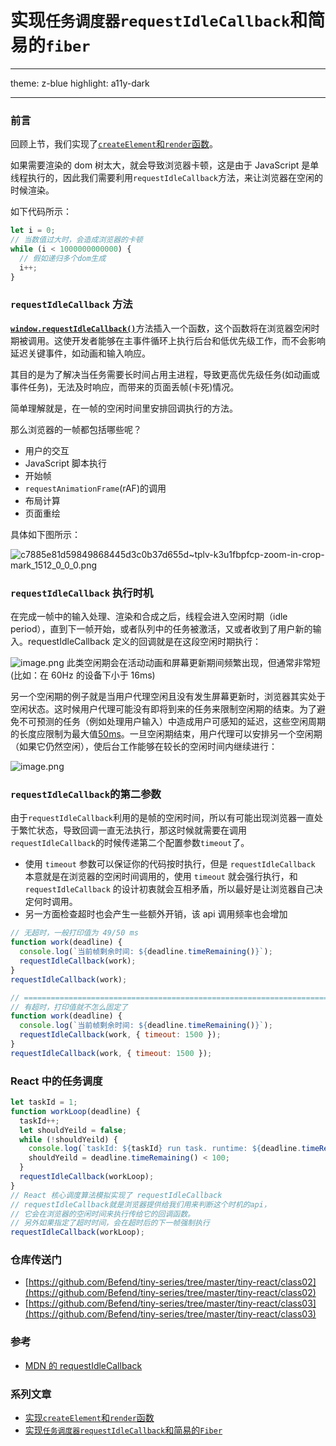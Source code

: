 # 实现`任务调度器requestIdleCallback`和简易的`fiber`

---

theme: z-blue
highlight: a11y-dark

---

### 前言

回顾上节，我们实现了[`createElement`和`render`函数](https://juejin.cn/post/7326093660705128460)。

如果需要渲染的 dom 树太大，就会导致浏览器卡顿，这是由于 JavaScript 是单线程执行的，因此我们需要利用`requestIdleCallback`方法，来让浏览器在空闲的时候渲染。

如下代码所示：

```js
let i = 0;
// 当数值过大时，会造成浏览器的卡顿
while (i < 1000000000000) {
  // 假如递归多个dom生成
  i++;
}
```

### `requestIdleCallback` 方法

[**`window.requestIdleCallback()`**](https://developer.mozilla.org/zh-CN/docs/Web/API/Window/requestIdleCallback)方法插入一个函数，这个函数将在浏览器空闲时期被调用。这使开发者能够在主事件循环上执行后台和低优先级工作，而不会影响延迟关键事件，如动画和输入响应。

其目的是为了解决当任务需要长时间占用主进程，导致更高优先级任务(如动画或事件任务)，无法及时响应，而带来的页面丢帧(卡死)情况。

简单理解就是，在一帧的空闲时间里安排回调执行的方法。

那么浏览器的一帧都包括哪些呢？

- 用户的交互
- JavaScript 脚本执行
- 开始帧
- `requestAnimationFrame`(rAF)的调用
- 布局计算
- 页面重绘

具体如下图所示：

![c7885e81d59849868445d3c0b37d655d~tplv-k3u1fbpfcp-zoom-in-crop-mark_1512_0_0_0.png](https://p1-juejin.byteimg.com/tos-cn-i-k3u1fbpfcp/d4157d62272d448985534f4072e07133~tplv-k3u1fbpfcp-jj-mark:0:0:0:0:q75.image#?w=1512&h=492&s=252446&e=png&b=faf0eb)

### `requestIdleCallback` 执行时机

在完成一帧中的输入处理、渲染和合成之后，线程会进入空闲时期（idle period），直到下一帧开始，或者队列中的任务被激活，又或者收到了用户新的输入。requestIdleCallback 定义的回调就是在这段空闲时期执行：

![image.png](https://p9-juejin.byteimg.com/tos-cn-i-k3u1fbpfcp/16670e20845843369f611cfd6207d14a~tplv-k3u1fbpfcp-jj-mark:0:0:0:0:q75.image#?w=737&h=139&s=19307&e=png&a=1&b=cde0f1)
此类空闲期会在活动动画和屏幕更新期间频繁出现，但通常非常短(比如：在 60Hz 的设备下小于 16ms)

另一个空闲期的例子就是当用户代理空闲且没有发生屏幕更新时，浏览器其实处于空闲状态。这时候用户代理可能没有即将到来的任务来限制空闲期的结束。为了避免不可预测的任务（例如处理用户输入）中造成用户可感知的延迟，这些空闲周期的长度应限制为最大值[50ms](https://www.w3.org/TR/requestidlecallback/#why50)。一旦空闲期结束，用户代理可以安排另一个空闲期（如果它仍然空闲），使后台工作能够在较长的空闲时间内继续进行：

![image.png](https://p3-juejin.byteimg.com/tos-cn-i-k3u1fbpfcp/dcea367449f147d0bae3957575ff6f38~tplv-k3u1fbpfcp-jj-mark:0:0:0:0:q75.image#?w=670&h=173&s=19545&e=png&a=1&b=fff1cc)

### `requestIdleCallback`的第二参数

由于`requestIdleCallback`利用的是帧的空闲时间，所以有可能出现浏览器一直处于繁忙状态，导致回调一直无法执行，那这时候就需要在调用`requestIdleCallback`的时候传递第二个配置参数`timeout`了。

- 使用 `timeout` 参数可以保证你的代码按时执行，但是 `requestIdleCallback` 本意就是在浏览器的空闲时间调用的，使用 `timeout` 就会强行执行，和 `requestIdleCallback` 的设计初衷就会互相矛盾，所以最好是让浏览器自己决定何时调用。
- 另一方面检查超时也会产生一些额外开销，该 api 调用频率也会增加

```js
// 无超时，一般打印值为 49/50 ms
function work(deadline) {
  console.log(`当前帧剩余时间: ${deadline.timeRemaining()}`);
  requestIdleCallback(work);
}
requestIdleCallback(work);

// =====================================================================
// 有超时，打印值就不怎么固定了
function work(deadline) {
  console.log(`当前帧剩余时间: ${deadline.timeRemaining()}`);
  requestIdleCallback(work, { timeout: 1500 });
}
requestIdleCallback(work, { timeout: 1500 });
```

### React 中的任务调度

```js
let taskId = 1;
function workLoop(deadline) {
  taskId++;
  let shouldYeild = false;
  while (!shouldYeild) {
    console.log(`taskId: ${taskId} run task. runtime: ${deadline.timeRemaining()}`);
    shouldYeild = deadline.timeRemaining() < 100;
  }
  requestIdleCallback(workLoop);
}
// React 核心调度算法模拟实现了 requestIdleCallback
// requestIdleCallback就是浏览器提供给我们用来判断这个时机的api，
// 它会在浏览器的空闲时间来执行传给它的回调函数。
// 另外如果指定了超时时间，会在超时后的下一帧强制执行
requestIdleCallback(workLoop);
```

### 仓库传送门

- [https://github.com/Befend/tiny-series/tree/master/tiny-react/class02](https://github.com/Befend/tiny-series/tree/master/tiny-react/class02)
- [https://github.com/Befend/tiny-series/tree/master/tiny-react/class03](https://github.com/Befend/tiny-series/tree/master/tiny-react/class03)

### 参考

- [MDN 的 requestIdleCallback](https://developer.mozilla.org/zh-CN/docs/Web/API/Window/requestIdleCallback)

### 系列文章

- [实现`createElement`和`render`函数](https://juejin.cn/post/7326093660705128460)
- [实现`任务调度器requestIdleCallback`和简易的`Fiber`](https://juejin.cn/post/7471968780866338843)
